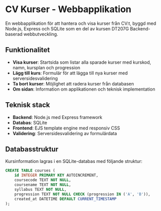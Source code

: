 # CV Kurser - Webbapplikation

En webbapplikation för att hantera och visa kurser från CV:t, byggd med Node.js, Express och SQLite som en del av kursen DT207G Backend-baserad webbutveckling.

## Funktionalitet

- **Visa kurser**: Startsida som listar alla sparade kurser med kurskod, namn, kursplan och progression
- **Lägg till kurs**: Formulär för att lägga till nya kurser med serversidesvalidering
- **Ta bort kurser**: Möjlighet att radera kurser från databasen
- **Om sidan**: Information om applikationen och teknisk implementation

## Teknisk stack

- **Backend**: Node.js med Express framework
- **Databas**: SQLite
- **Frontend**: EJS template engine med responsiv CSS
- **Validering**: Serversidesvalidering av formulärdata

## Databasstruktur

Kursinformation lagras i en SQLite-databas med följande struktur:

```sql
CREATE TABLE courses (
    id INTEGER PRIMARY KEY AUTOINCREMENT,
    coursecode TEXT NOT NULL,
    coursename TEXT NOT NULL,
    syllabus TEXT NOT NULL,
    progression TEXT NOT NULL CHECK (progression IN ('A', 'B')),
    created_at DATETIME DEFAULT CURRENT_TIMESTAMP
);
```
